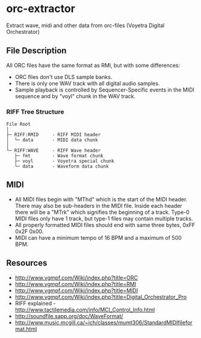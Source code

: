 # orc-extractor
Extract wave, midi and other data from orc-files (Voyetra Digital Orchestrator)

## File Description
All ORC files have the same format as RMI, but with some differences:
* ORC files don't use DLS sample banks.
* There is only one WAV track with all digital audio samples.
* Sample playback is controlled by Sequencer-Specific events in the MIDI sequence and by "voyl" chunk in the WAV track.

### RIFF Tree Structure
~~~
File Root
│
├─ RIFF:RMID     - RIFF MIDI header
│  └─ data       - MIDI data chunk
│
└─ RIFF:WAVE     - RIFF Wave header
   ├─ fmt        - Wave format chunk
   ├─ voyl       - Voyetra special chunk
   └─ data       - Waveform data chunk
~~~

## MIDI
* All MIDI files begin with "MThd" which is the start of the MIDI header. There may also be sub-headers in the MIDI file. Inside each header there will be a "MTrk" which signifies the beginning of a track. Type-0 MIDI files only have 1 track, but type-1 files may contain multiple tracks.
* All properly formatted MIDI files should end with same three bytes, 0xFF 0x2F 0x00.
* MIDI can have a minimum tempo of 16 BPM and a maximum of 500 BPM.

## Resources
* http://www.vgmpf.com/Wiki/index.php?title=ORC
* http://www.vgmpf.com/Wiki/index.php?title=RMI
* http://www.vgmpf.com/Wiki/index.php?title=MIDI
* http://www.vgmpf.com/Wiki/index.php?title=Digital_Orchestrator_Pro
* RIFF explained - http://www.tactilemedia.com/info/MCI_Control_Info.html
* http://soundfile.sapp.org/doc/WaveFormat/
* http://www.music.mcgill.ca/~ich/classes/mumt306/StandardMIDIfileformat.html
